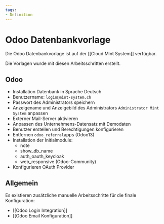 ```yaml
---
tags:
- Definition
---
```

# Odoo Datenbankvorlage
Die Odoo Datenbankvorlage ist auf der [[Cloud Mint System]] verfügbar.

Die Vorlagen wurde mit diesen Arbeitsschritten erstellt.

## Odoo

* Installation Datenbank in Sprache Deutsch
* Benutzername: `login@mint-system.ch`
* Passwort des Administrators speichern
* Anzeigename und Anzeigebild des Administrators `Administrator Mint System` anpassen
* Externer Mail-Server aktivieren
* Anpassen des Unternehmens-Datensatz mit Demodaten
* Benutzer erstellen und Berechtigungen konfigurieren
* Entfernen `odoo_referral`apps (Odoo13)
* Installation der Initialmodule:
	* note
	* show_db_name
	* auth_oauth_keycloak
	* web_responsive (Odoo-Community)
* Konfigurieren OAuth Provider

## Allgemein

Es existieren zusätzliche manuelle Arbeitsschritte für die finale Konfiguration:

* [[Odoo Login Integration]]
* [[Odoo Email Konfiguration]]